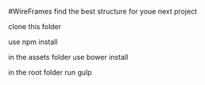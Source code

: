 #WireFrames
find the best structure for youe next project

clone this folder

use npm install

in the assets folder use bower install

in the root folder run gulp

